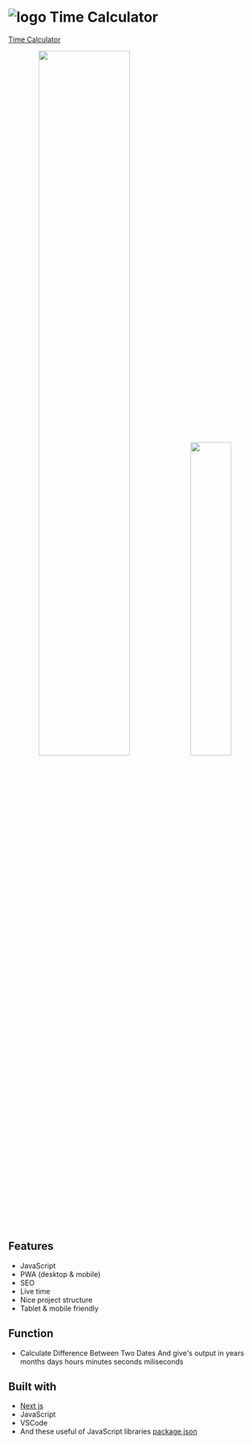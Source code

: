 

# ![logo](/public/favicon.ico) Time Calculator

[Time Calculator](https://mehardiknaik.github.io/time-calculator/)
<div align="center">
<img src="https://user-images.githubusercontent.com/96820742/159150162-a22a640c-7059-4c9f-92eb-f585f2f56b73.png" width="60%"/><img src="https://user-images.githubusercontent.com/96820742/159150273-f1453fcc-96f3-40f5-9600-740958959256.png" width="40%"/>
 </div>

## Features

- JavaScript
- PWA (desktop & mobile)
- SEO
- Live time
- Nice project structure
- Tablet & mobile friendly

## Function

- Calculate Difference Between Two Dates And give's output in years months days hours minutes seconds miliseconds

## Built with

- [Next js](https://nextjs.org/)
- JavaScript
- VSCode
- And these useful of JavaScript libraries [package.json](package.json)
